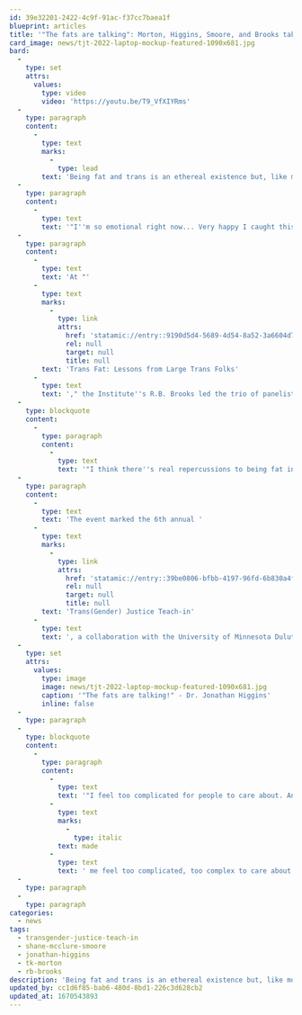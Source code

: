 ```yaml
---
id: 39e32201-2422-4c9f-91ac-f37cc7baea1f
blueprint: articles
title: '"The fats are talking": Morton, Higgins, Smoore, and Brooks take on current events, self-love, anti-fatness, and liberation'
card_image: news/tjt-2022-laptop-mockup-featured-1090x681.jpg
bard:
  -
    type: set
    attrs:
      values:
        type: video
        video: 'https://youtu.be/T9_VfXIYRms'
  -
    type: paragraph
    content:
      -
        type: text
        marks:
          -
            type: lead
        text: 'Being fat and trans is an ethereal existence but, like most things that are joyful and magical, there are barriers intended to steal our pleasure. Over about 90 minutes, T.K. Morton, Dr. Jonathan Higgins, and Shane Smoore dove deep, having a rich, vulnerable, and healing conversation for each other and viewers.'
  -
    type: paragraph
    content:
      -
        type: text
        text: '"I''m so emotional right now... Very happy I caught this live," said one viewer in the live chat. "Feeling very grateful for everyone''s body, mind, spirits right now... important stuff here," added another.'
  -
    type: paragraph
    content:
      -
        type: text
        text: 'At "'
      -
        type: text
        marks:
          -
            type: link
            attrs:
              href: 'statamic://entry::9190d5d4-5689-4d54-8a52-3a6604d7ffd6'
              rel: null
              target: null
              title: null
        text: 'Trans Fat: Lessons from Large Trans Folks'
      -
        type: text
        text: '," the Institute''s R.B. Brooks led the trio of panelists in talking about the unique positions of fat/plus size trans people to unearth lessons about desire, wellness, design, language, love, and so much more. '
  -
    type: blockquote
    content:
      -
        type: paragraph
        content:
          -
            type: text
            text: '"I think there''s real repercussions to being fat in this world. Not because I''m fat, but because people hate fatness." - Shane Smoore'
  -
    type: paragraph
    content:
      -
        type: text
        text: 'The event marked the 6th annual '
      -
        type: text
        marks:
          -
            type: link
            attrs:
              href: 'statamic://entry::39be0806-bfbb-4197-96fd-6b830a4f009a'
              rel: null
              target: null
              title: null
        text: 'Trans(Gender) Justice Teach-in'
      -
        type: text
        text: ', a collaboration with the University of Minnesota Duluth''s Sexuality & Gender Equity Initiatives. The teach-in is a series dedicated to centering trans, nonbinary, and intersex knowledge, experiences, and liberation.'
  -
    type: set
    attrs:
      values:
        type: image
        image: news/tjt-2022-laptop-mockup-featured-1090x681.jpg
        caption: '"The fats are talking!" - Dr. Jonathan Higgins'
        inline: false
  -
    type: paragraph
  -
    type: blockquote
    content:
      -
        type: paragraph
        content:
          -
            type: text
            text: '"I feel too complicated for people to care about. And I think people have '
          -
            type: text
            marks:
              -
                type: italic
            text: made
          -
            type: text
            text: ' me feel too complicated, too complex to care about the things that I need to feel well and cared for and safe."'
  -
    type: paragraph
  -
    type: paragraph
categories:
  - news
tags:
  - transgender-justice-teach-in
  - shane-mcclure-smoore
  - jonathan-higgins
  - tk-morton
  - rb-brooks
description: 'Being fat and trans is an ethereal existence but, like most things that are joyful and magical, there are barriers intended to steal our pleasure. Over about 90 minutes, T.K. Morton, Dr. Jonathan Higgins, and Shane Smoore dove deep, having a rich, vulnerable, and healing conversation for each other and viewers. At "Trans Fat: Lessons from Large Trans Folks," the Institute''s R.B. Brooks led the trio of panelists in talking about the unique positions of fat/plus size trans people to unearth lessons about desire, wellness, design, language, love, and so much more.'
updated_by: cc1d6f85-bab6-480d-8bd1-226c3d628cb2
updated_at: 1670543893
---
```

